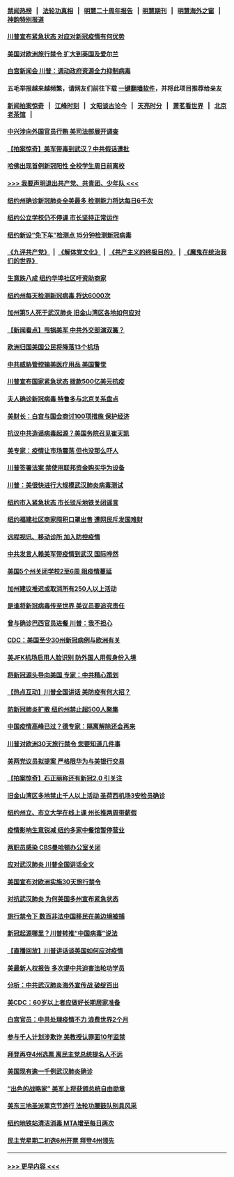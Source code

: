 #### [禁闻热榜](热点新闻.md?=0)  &nbsp;&nbsp;|&nbsp;&nbsp; [法轮功真相](https://github.com/gfw-breaker/truth/blob/master/README.md?=0) &nbsp;&nbsp;|&nbsp;&nbsp; [明慧二十周年报告](https://github.com/gfw-breaker/mh-reports/blob/master/README.md?=0) &nbsp;&nbsp;|&nbsp;&nbsp;[明慧期刊](https://github.com/gfw-breaker/mh-qikan) &nbsp;&nbsp;|&nbsp;&nbsp; [明慧海外之窗](https://github.com/gfw-breaker/mh-news/blob/master/README.md?=0) &nbsp;&nbsp;|&nbsp;&nbsp; [神韵特别报道](https://github.com/gfw-breaker/mh-news/blob/master/shenyun.md?=0)
#### [川普宣布紧急状态 对应对新冠疫情有何优势](../pages/nsc412/n11940632.md?t=03150331) 
#### [美国对欧洲旅行禁令 扩大到英国及爱尔兰](../pages/nsc412/n11940647.md?t=03150331) 
#### [白宫新闻会 川普：调动政府资源全力抑制病毒](../pages/nsc412/n11940558.md?t=03150331) 
#### 五毛举报越来越频繁，请网友们前往下载 [一键翻墙软件](https://github.com/gfw-breaker/ssr-accounts)，并将此项目推荐给亲友
#### [新闻拍案惊奇](https://github.com/gfw-breaker/banned-news/blob/master/pages/link4.md) &nbsp;&nbsp;|&nbsp;&nbsp; [江峰时刻](https://github.com/gfw-breaker/banned-news/blob/master/pages/link4.md) &nbsp;&nbsp;|&nbsp;&nbsp; [文昭谈古论今](https://github.com/gfw-breaker/banned-news/blob/master/pages/link4.md) &nbsp;&nbsp;|&nbsp;&nbsp; [天亮时分](https://github.com/gfw-breaker/banned-news/blob/master/pages/link4.md) &nbsp;&nbsp;|&nbsp;&nbsp; [萧茗看世界](https://github.com/gfw-breaker/banned-news/blob/master/pages/link4.md) &nbsp;&nbsp;|&nbsp;&nbsp; [北京老茶馆](https://github.com/gfw-breaker/banned-news/blob/master/pages/link4.md) &nbsp;&nbsp;|&nbsp;&nbsp; 
#### [中兴涉向外国官员行贿 美司法部展开调查](../pages/nsc412/n11940378.md?t=03150331) 
#### [【拍案惊奇】美军带毒到武汉？中共假话遭批](../pages/nsc412/n11939240.md?t=03150331) 
#### [哈佛出现首例新冠阳性  全校学生周日前离校](../pages/nsc412/n11939759.md?t=03150331) 
#### [>>> 我要声明退出共产党、共青团、少年队 <<<](https://github.com/begood0513/goodnews/blob/master/quit/letter.md) 
#### [纽约州确诊新冠肺炎全美最多  检测能力将达每日6千次](../pages/nsc412/n11939581.md?t=03150331) 
#### [纽约公立学校仍不停课 市长坚持正常运作](../pages/nsc412/n11939557.md?t=03150331) 
#### [纽约新设“免下车”检测点  15分钟检测新冠病毒](../pages/nsc412/n11939513.md?t=03150331) 
#### [《九评共产党》](https://github.com/begood0513/9ping.md/blob/master/README.md) &nbsp;|&nbsp; [《解体党文化》](../../../../jtdwh.md/blob/master/README.md)  &nbsp;|&nbsp; [《共产主义的终极目的》](../../../../gczydzjmd.md/blob/master/README.md) &nbsp;|&nbsp; [《魔鬼在统治我们的世界》](../../../../mgztzwmdsj.md/blob/master/README.md) 
#### [生意跌八成  纽约华埠社区吁资助商家](../pages/nsc412/n11939562.md?t=03150331) 
#### [纽约州每天检测新冠病毒  将达6000次](../pages/nsc412/n11939510.md?t=03150331) 
#### [加州第5人死于武汉肺炎 旧金山湾区各地如何应对](../pages/nsc412/n11939263.md?t=03150331) 
#### [【新闻看点】甩锅美军 中共外交部演双簧？](../pages/nsc412/n11938828.md?t=03150331) 
#### [欧洲归国美国公民将降落13个机场](../pages/nsc412/n11939026.md?t=03150331) 
#### [中共威胁管控输美医疗用品 美国警觉](../pages/nsc412/n11938602.md?t=03150331) 
#### [川普宣布国家紧急状态 拨款500亿美元抗疫](../pages/nsc412/n11939032.md?t=03150331) 
#### [夫人确诊新冠病毒 特鲁多与北京关系盘点](../pages/nsc412/n11938748.md?t=03150331) 
#### [美财长：白宫与国会商讨100项措施 保护经济](../pages/nsc412/n11938829.md?t=03150331) 
#### [抗议中共造谣病毒起源？美国务院召见崔天凯](../pages/nsc412/n11938747.md?t=03150331) 
#### [美专家：疫情让市场震荡 但也没那么吓人](../pages/nsc412/n11938573.md?t=03150331) 
#### [川普签署法案 禁使用联邦资金购买华为设备](../pages/nsc412/n11938279.md?t=03150331) 
#### [川普：美很快进行大规模武汉肺炎病毒测试](../pages/nsc412/n11938523.md?t=03150331) 
#### [纽约市入紧急状态  市长驳斥地铁关闭谣言](../pages/nsc412/n11937384.md?t=03150331) 
#### [纽约福建社区商家囤积口罩出售 遭网民斥发国难财](../pages/nsc412/n11937354.md?t=03150331) 
#### [远程视讯、移动诊所  加入防控疫情](../pages/nsc412/n11937370.md?t=03150331) 
#### [中共发言人赖美军带疫情到武汉 国际哗然](../pages/nsc412/n11936484.md?t=03150331) 
#### [美国5个州关闭学校2至6周 阻疫情蔓延](../pages/nsc412/n11937190.md?t=03150331) 
#### [加州建议推迟或取消所有250人以上活动](../pages/nsc412/n11937373.md?t=03150331) 
#### [是谁将新冠病毒传至世界 美议员要追究责任](../pages/nsc412/n11936827.md?t=03150331) 
#### [曾与确诊巴西官员进餐 川普：我不担心](../pages/nsc412/n11936958.md?t=03150331) 
#### [CDC：美国至少30州新冠病例与欧洲有关](../pages/nsc412/n11936623.md?t=03150331) 
#### [美JFK机场启用人脸识别 防外国人用假身份入境](../pages/nsc412/n11936511.md?t=03150331) 
#### [将新冠源头导向美国 专家：中共精心策划](../pages/nsc412/n11936432.md?t=03150331) 
#### [【热点互动】川普全国讲话 美防疫有何大招？](../pages/nsc412/n11936288.md?t=03150331) 
#### [防新冠肺炎扩散 纽约州禁止超500人聚集](../pages/nsc412/n11936400.md?t=03150331) 
#### [中国疫情高峰已过？德专家：隔离解除还会再来](../pages/nsc412/n11935994.md?t=03150331) 
#### [川普对欧洲30天旅行禁令 您要知道几件事](../pages/nsc412/n11935870.md?t=03150331) 
#### [美两党议员拟提案 严格限华为与美银行交易](../pages/nsc412/n11935733.md?t=03150331) 
#### [【拍案惊奇】石正丽称还有新冠2.0 引关注](../pages/nsc412/n11934119.md?t=03150331) 
#### [旧金山湾区多地禁止千人以上活动  圣荷西机场3安检员确诊](../pages/nsc412/n11934646.md?t=03150331) 
#### [纽约州立、市立大学在线上课 州长推两周带薪假](../pages/nsc412/n11934353.md?t=03150331) 
#### [疫情影响生意锐减  纽约多家中餐馆暂停营业](../pages/nsc412/n11934327.md?t=03150331) 
#### [两职员感染  CBS曼哈顿办公室关闭](../pages/nsc412/n11934324.md?t=03150331) 
#### [应对武汉肺炎 川普全国讲话全文](../pages/nsc412/n11934150.md?t=03150331) 
#### [美国宣布对欧洲实施30天旅行禁令](../pages/nsc412/n11933815.md?t=03150331) 
#### [对抗武汉肺炎 为何美国多州宣布紧急状态](../pages/nsc412/n11933167.md?t=03150331) 
#### [旅行禁令下 数百非法中国移民在美边境被捕](../pages/nsc412/n11933581.md?t=03150331) 
#### [新冠起源哪里？川普转推“中国病毒”说法](../pages/nsc412/n11933596.md?t=03150331) 
#### [【直播回放】川普讲话谈美国如何应对疫情](../pages/nsc412/n11933533.md?t=03150331) 
#### [美最新人权报告 多次提中共迫害法轮功学员](../pages/nsc412/n11933487.md?t=03150331) 
#### [分析：中共武汉肺炎海外宣传战 破绽百出](../pages/nsc412/n11933338.md?t=03150331) 
#### [美CDC：60岁以上者应做好长期居家准备](../pages/nsc412/n11933128.md?t=03150331) 
#### [白宫官员：中共处理疫情不力 浪费世界2个月](../pages/nsc412/n11932744.md?t=03150331) 
#### [参与千人计划涉欺诈 美教授认罪面10年监禁](../pages/nsc412/n11932927.md?t=03150331) 
#### [拜登再夺4州选票 离民主党总统提名人不远](../pages/nsc412/n11932668.md?t=03150331) 
#### [美国现有逾一千例武汉肺炎确诊](../pages/nsc412/n11932451.md?t=03150331) 
#### [“出色的战略家” 美军上将获颁总统自由勋章](../pages/nsc412/n11932193.md?t=03150331) 
#### [美东三地圣派翠克节游行  法轮功腰鼓队别具风采](../pages/nsc412/n11931646.md?t=03150331) 
#### [纽约地铁站清洁消毒  MTA增至每日两次](../pages/nsc412/n11931570.md?t=03150331) 
#### [民主党星期二初选6州开票 拜登4州领先](../pages/nsc412/n11931114.md?t=03150331) 

----
#### [ >>> 更早内容 <<< ](../indexes/nsc412-earlier.md)
